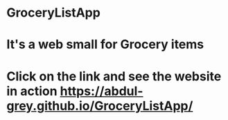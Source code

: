 # GroceryListApp
# It's a web small for Grocery items
# Click on the link and see the website in action https://abdul-grey.github.io/GroceryListApp/
